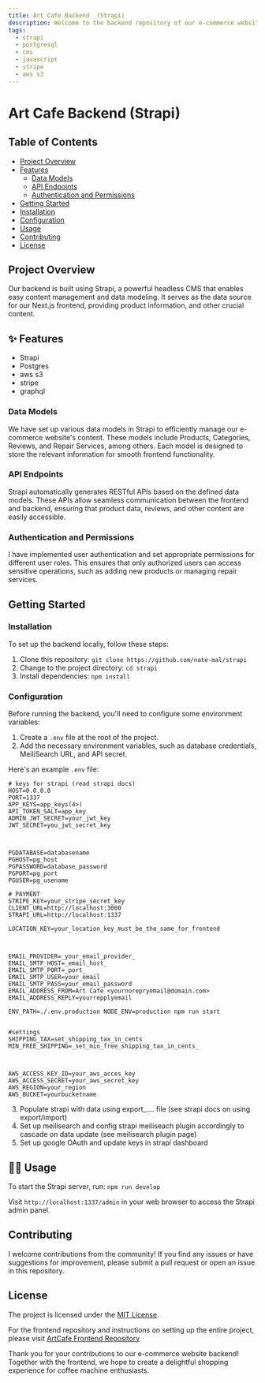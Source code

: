 ```yaml
---
title: Art Cafe Backend  (Strapi) 
description: Welcome to the backend repository of our e-commerce website specialized in selling coffee machine parts, refurbished coffee machines, and offering repair services for coffee machines. This backend, powered by Strapi using a Postgres database and aws s3 for uploads, acts as the headless CMS, managing product listings, descriptions, and more.
tags:
  - strapi
  - postgresql
  - cms
  - javascript
  - stripe
  - aws s3
---
```




# Art Cafe Backend  (Strapi)  



## Table of Contents
- [Project Overview](#project-overview)
- [Features](#features)
  - [Data Models](#data-models)
  - [API Endpoints](#api-endpoints)
  - [Authentication and Permissions](#authentication-and-permissions)
- [Getting Started](#getting-started)
- [Installation](#installation)
- [Configuration](#configuration)
- [Usage](#usage)
- [Contributing](#contributing)
- [License](#license)

## Project Overview
Our backend is built using Strapi, a powerful headless CMS that enables easy content management and data modeling. It serves as the data source for our Next.js frontend, providing product information, and other crucial content.

## ✨ Features

- Strapi
- Postgres
- aws s3
- stripe
- graphql



### Data Models
We have set up various data models in Strapi to efficiently manage our e-commerce website's content. These models include Products, Categories, Reviews, and Repair Services, among others. Each model is designed to store the relevant information for smooth frontend functionality.

### API Endpoints
Strapi automatically generates RESTful APIs based on the defined data models. These APIs allow seamless communication between the frontend and backend, ensuring that product data, reviews, and other content are easily accessible.

### Authentication and Permissions
I have implemented user authentication and set appropriate permissions for different user roles. This ensures that only authorized users can access sensitive operations, such as adding new products or managing repair services.

## Getting Started

### Installation
To set up the backend locally, follow these steps:

1. Clone this repository: `git clone https://github.com/nate-mal/strapi`
2. Change to the project directory: `cd strapi`
3. Install dependencies: `npm install`

### Configuration
Before running the backend, you'll need to configure some environment variables:

1. Create a `.env` file at the root of the project.
2. Add the necessary environment variables, such as database credentials, MeiliSearch URL, and API secret.

Here's an example `.env` file:

```
# keys for strapi (read strapi docs)
HOST=0.0.0.0
PORT=1337
APP_KEYS=app_keys(4>)
API_TOKEN_SALT=app_key
ADMIN_JWT_SECRET=your_jwt_key
JWT_SECRET=you_jwt_secret_key


 
PGDATABASE=databasename
PGHOST=pg_host
PGPASSWORD=database_password
PGPORT=pg_port
PGUSER=pg_usename

# PAYMENT
STRIPE_KEY=your_stripe_secret_key
CLIENT_URL=http://localhost:3000
STRAPI_URL=http://localhost:1337

LOCATION_KEY=your_location_key_must_be_the_same_for_frontend



EMAIL_PROVIDER=_your_email_provider_
EMAIL_SMTP_HOST=_email_host_
EMAIL_SMTP_PORT=_port_
EMAIL_SMTP_USER=your_email
EMAIL_SMTP_PASS=your_email_password
EMAIL_ADDRESS_FROM=Art Cafe <yournorepryemail@domain.com>
EMAIL_ADDRESS_REPLY=yourrepplyemail

ENV_PATH=./.env.production NODE_ENV=production npm run start


#settings
SHIPPING_TAX=set_shipping_tax_in_cents
MIN_FREE_SHIPPING=_set_min_free_shipping_tax_in_cents_



AWS_ACCESS_KEY_ID=your_aws_acces_key
AWS_ACCESS_SECRET=your_aws_secret_key
AWS_REGION=your_region
AWS_BUCKET=yourbucketname
```
3. Populate strapi with data using export_.... file (see strapi docs on using export/import)
4. Set up meilisearch and config strapi meiliseach plugin accordingly to cascade on data update (see meilisearch plugin page)
5. Set up google OAuth and update keys in strapi dashboard

## 💁‍♀️ Usage
To start the Strapi server, run: `npm run develop`

Visit `http://localhost:1337/admin` in your web browser to access the Strapi admin panel.

## Contributing
I welcome contributions from the community! If you find any issues or have suggestions for improvement, please submit a pull request or open an issue in this repository.

## License

The project is licensed under the [MIT License](LICENSE).

For the frontend repository and instructions on setting up the entire project, please visit [ArtCafe Frontend Repository](https://github.com/nate-mal/art-cafe-frontend)

Thank you for your contributions to our e-commerce website backend! Together with the frontend, we hope to create a delightful shopping experience for coffee machine enthusiasts.






















